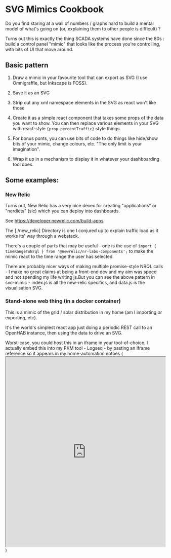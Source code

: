 # SVG Mimics Cookbook

Do you find staring at a wall of numbers / graphs hard to build a mental model of what's going on (or, explaining them to other people is difficult) ?

Turns out this is exactly the thing SCADA systems have done since the 80s : build a control panel "mimic" that looks like the process you're controlling, with bits of UI that move around.


## Basic pattern

1) Draw a mimic in your favourite tool that can export as SVG (I use Omnigraffle, but Inkscape is FOSS).

2) Save it as an SVG

3) Strip out any xml namespace elements in the SVG as react won't like those

4) Create it as a simple react component that takes some props of the data you want to show. You can then replace various elements in your SVG with react-style `{prop.percentTraffic}` style things.

5) For bonus ponts, you can use bits of code to do things like hide/show bits of your mimic, change colours, etc. "The only limit is your imagination".

6) Wrap it up in a mechanism to display it in whatever your dashboarding tool does. 


## Some examples:

### New Relic

Turns out, New Relic has a very nice devex for creating "applications" or "nerdlets" (sic) which you can deploy into dashboards.

See https://developer.newrelic.com/build-apps

The [./new_relic] Directory is one I conjured up to explain traffic load as it works its' way through a webstack. 

There's a couple of parts that may be useful - one is the use of  `import { timeRangeToNrql } from '@newrelic/nr-labs-components';` to make the mimic react to the time range the user has selected.

There are probably nicer ways of making multiple promise-style NRQL calls - I make no great claims at being a front-end dev and my aim was speed and not spending my life writing js.But you can see the above pattern in svc-mimic - index.js is all the new-relic specifics, and data.js is the visualisation SVG.

### Stand-alone web thing (in a docker container)

This is a mimic of the grid / solar distribution in my home (am I importing or exporting, etc).

It's the world's simplest react app just doing a periodic REST call to an OpenHAB instance, then using the data to drive an SVG.

Worst-case, you could host this in an iframe in your tool-of-choice. I actually embed this into my PKM tool - Logseq - by pasting an iframe reference so it appears in my home-automation notoes (<iframe src="http://my-webserver-svg:3000" style="width: 100%; height: 600px"></iframe>)




